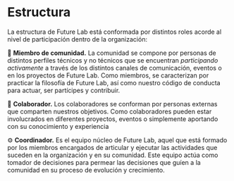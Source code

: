 # Estructura

La estructura de Future Lab está conformada por distintos roles acorde al nivel de participación dentro de la organización:

👥 **Miembro de comunidad.** La comunidad se compone por personas de distintos perfiles técnicos y no técnicos que se encuentran *participando activamente* a través de los distintos canales de comunicación, eventos o en los proyectos de Future Lab. Como miembros, se caracterizan por practicar la filosofía de Future Lab, así como nuestro código de conducta para actuar, ser partícipes y contribuir.

🤝 **Colaborador.** Los colaboradores se conforman por personas externas que comparten nuestros objetivos. Como colaboradores pueden estar involucrados en diferentes proyectos, eventos o simplemente aportando con su conocimiento y experiencia

⚙️ **Coordinador.** Es el equipo núcleo de Future Lab, aquel que está formado por los miembros encargados de articular y ejecutar las actividades que suceden en la organización y en su comunidad. Este equipo actúa como tomador de decisiones para permear las decisiones que guíen a la comunidad en su proceso de evolución y crecimiento.

